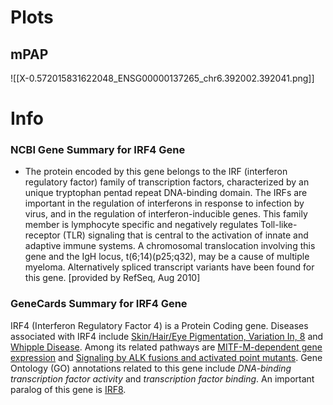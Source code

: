 # Plots
## mPAP
![[X-0.572015831622048_ENSG00000137265_chr6.392002.392041.png]]
# Info
### NCBI Gene Summary for IRF4 Gene

[](https://www.ncbi.nlm.nih.gov/gene/3662)

- The protein encoded by this gene belongs to the IRF (interferon regulatory factor) family of transcription factors, characterized by an unique tryptophan pentad repeat DNA-binding domain. The IRFs are important in the regulation of interferons in response to infection by virus, and in the regulation of interferon-inducible genes. This family member is lymphocyte specific and negatively regulates Toll-like-receptor (TLR) signaling that is central to the activation of innate and adaptive immune systems. A chromosomal translocation involving this gene and the IgH locus, t(6;14)(p25;q32), may be a cause of multiple myeloma. Alternatively spliced transcript variants have been found for this gene. [provided by RefSeq, Aug 2010]
    

### GeneCards Summary for IRF4 Gene

IRF4 (Interferon Regulatory Factor 4) is a Protein Coding gene. Diseases associated with IRF4 include [Skin/Hair/Eye Pigmentation, Variation In, 8](http://www.malacards.org/card/skin_hair_eye_pigmentation_variation_in_8 "See Skin/Hair/Eye Pigmentation, Variation In, 8 at MalaCards") and [Whipple Disease](http://www.malacards.org/card/whipple_disease "See Whipple Disease at MalaCards"). Among its related pathways are [MITF-M-dependent gene expression](https://pathcards.genecards.org/card/mitf-m-dependent_gene_expression "See MITF-M-dependent gene expression at Pathcards") and [Signaling by ALK fusions and activated point mutants](https://pathcards.genecards.org/card/signaling_by_alk_fusions_and_activated_point_mutants "See Signaling by ALK fusions and activated point mutants at Pathcards"). Gene Ontology (GO) annotations related to this gene include _DNA-binding transcription factor activity_ and _transcription factor binding_. An important paralog of this gene is [IRF8](https://www.genecards.org/cgi-bin/carddisp.pl?gene=IRF8).